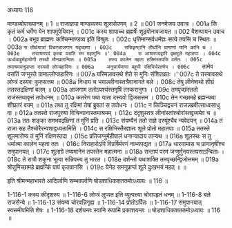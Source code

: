 अध्यायः 116

माण्डव्योपाख्यानम् ॥ 1 ॥ राजाज्ञया माण्डव्यस्य शूलारोपणम् ॥ 2 ॥
001	जनमेजय उवाच ।
001a	किं कृतं कर्म धर्मेण येन शापमुपेयिवान् ।
001c	कस्य शापाच्च ब्रह्मर्षेः शूद्रयोनावजायत ॥
002	वैशम्पायन उवाच ।
002a	बभूव ब्राह्मणः कश्चिन्माण्डव्य इति विश्रुतः ।
002c	धृतिमान्सर्वधर्मज्ञः सत्ये तपसि च स्थितः ॥
003a	`स तीर्थयात्रां विचरन्नाजगाम यदृच्छया ।
003c	सन्निकृष्टानि तीर्थानि ग्रामाणां यानि कानि च ।
003e	तत्राश्रमपदं कृत्वा वसति स्म महामुनिः ॥'
004a	स आश्रमपदद्वारि वृक्षमूले महातपाः ।
004c	ऊर्ध्वबाहुर्महायोगी तस्थौ मौनव्रतान्वितः ॥
005a	तस्य कालेन महता तस्मिंस्तपसि वर्ततः ।
005c	तमाश्रममनुप्राप्ता दस्यवो लोप्त्रहारिणः ॥
006a	अनुसार्यमाणा बहुभी रक्षिभिर्भरतर्षभ ।
006c	`तामेव वसतिं जग्मुस्ते ग्रामाल्लोप्त्रहारिणः ॥
007a	यस्मिन्नावसथे शेते स मुनिः संशितव्रतः ।'
007c	ते तस्यावसथे लोप्त्रं दस्यवः कुरुसत्तम ॥
008a	निधाय च भयाल्लीनास्तत्रैवानागते बले ।
008c	तेषु लीनेष्वथो शीघ्रं ततस्तद्रक्षिणां बलम् ॥
009a	आजगाम ततोऽपश्यंस्तमृषिं तस्करानुगाः ।
009c	तमपृच्छंस्ततो राजंस्तथावृत्तं तपोधनम् ॥
010a	कतरेण पथा याता दस्यवो द्विजसत्तम ।
010c	तेन गच्छामहे ब्रह्मन्यथा शीघ्रतरं वयम् ॥
011a	तथा तु रक्षिमां तेषां ब्रुवतां स तपोधनः ।
011c	न किञ्चिद्वचनं राजन्नब्रवीत्साध्वसाधु वा ॥
012a	ततस्ते राजपुरुषा विचिन्वानास्तमाश्रमम् ।
012c	ददृशुस्तत्र लीनांस्तांश्चोरांस्तद्द्रव्यमेव च ॥
013a	ततः शङ्का समभवद्रक्षिणां तं मुनिं प्रति ।
013c	संयम्यैनं ततो राज्ञे दस्यूंश्चैव न्यवेदयन् ॥
014a	तं राजा सह तैश्चोरैरन्वशाद्वध्यतामिति ।
014c	स रक्षिभिस्तैरज्ञातः शूले प्रोतो महातपाः ॥
015a	ततस्ते शूलमारोप्य तं मुनिं रक्षिणस्तदा ।
015c	प्रतिजग्मुर्महीपालं धनान्यादाय तान्यथ ॥
016a	शूलस्थः स तु धर्मात्मा कालेन महता ततः ।
016c	निराहारोऽपि विप्रर्षिर्मरणं नाभ्यपद्यत ॥
017a	धारयामास च प्राणानृषींश्च समुपानयत् ।
017c	शूलाग्रे तप्यमानेन तपस्तेन महात्मना ॥
018a	सन्तापं परमं जग्मुर्मुनयस्तपसाऽन्विताः ।
018c	ते रात्रौ शकुना भूत्वा सन्निपत्त्य तु भारत ।
018e	दर्शन्तो यथाशक्ति तमपृच्छन्द्विजोत्तमम् ॥
019a	श्रोतुमिच्छामहे ब्रह्मन्किं पापं कृतवानसि ।
019c	येनेह समनुप्राप्तं शूले दुःखभयं महत् ॥ ॥

इति श्रीमन्महाभारते आदिपर्वणि सम्भवपर्वणि षोडशाधिकशततमोऽध्यायः ॥ 116 ॥

1-116-1 कस्य कीदृशस्य ॥ 1-116-6 लोप्त्रं लुप्यत इति व्युत्पत्त्या चोरापहृतं धनम् ॥ 1-116-8 बले राजसैन्ये ॥ 1-116-13 संयम्य चोरवन्निगृह्य ॥ 1-116-14 प्रोतोऽर्पितः ॥ 1-116-17 समुपानयात् स्वसमीपमिति शेषः ॥ 1-116-18 दर्शयन्तः स्वानि रूपामि प्रकाशयन्तः ॥ षोडशाधिकशततमोऽध्यायः ॥ 116 ॥
